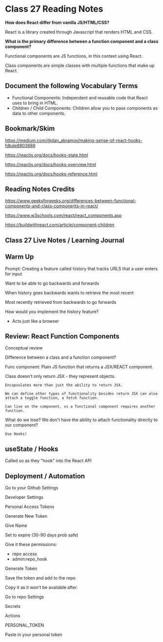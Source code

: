 # Class 27 Reading Notes

**How does React differ from vanilla JS/HTML/CSS?**

React is a library created through Javascript that renders HTML and CSS.

**What is the primary difference between a function component and a class component?**

Functional components are JS functions, in this context using React.

Class components are simple classes with multiple functions that make up React.

## Document the following Vocabulary Terms

- Functional Components: Independent and reusable code that React uses to bring in HTML.
- Children / Child Components: Children allow you to pass components as data to other components.

## Bookmark/Skim  

https://medium.com/@dan_abramov/making-sense-of-react-hooks-fdbde8803889

https://reactjs.org/docs/hooks-state.html

https://reactjs.org/docs/hooks-overview.html

https://reactjs.org/docs/hooks-reference.html

## Reading Notes Credits

https://www.geeksforgeeks.org/differences-between-functional-components-and-class-components-in-react/

https://www.w3schools.com/react/react_components.asp

https://buildwithreact.com/article/component-children

## Class 27 Live Notes / Learning Journal

## Warm Up

Prompt: Creating a feature called history that tracks URLS that a user enters for input

Want to be able to go backwards and forwards

When history goes backwards wants to retrieve the most recent

Most recently retrieved from backwards to go forwards

How would you implement the history feature?

- Acts just like a browser 

## Review: React Function Components

Conceptual review 

Difference between a class and a function component?

Func component: Plain JS function that returns a JSX/REACT component.

Class doesn't only return JSX - they represent objects.

    Encapsulates more than just the ability to return JSX.

    We can define other types of functionality besides return JSX can also attach a toggle function, a fetch function.

    Can live on the component, vs a functional component requires another function.


What do we lose? We don't have the ability to attach functionality directly to our component?

    Use Hooks!

## useState / Hooks

Called so as they "hook" into the React API

## Deployment / Automation

Go to your Github Settings

Developer Settings

Personal Access Tokens

Generate New Token

Give Name

Set to expire (30-90 days prob safe)

Give it these permissions: 

- repo access
- admin:repo_hook

Generate Token

Save the token and add to the repo

Copy it as it won't be available after.

Go to repo Settings

Secrets

Actions

PERSONAL_TOKEN

Paste in your personal token

